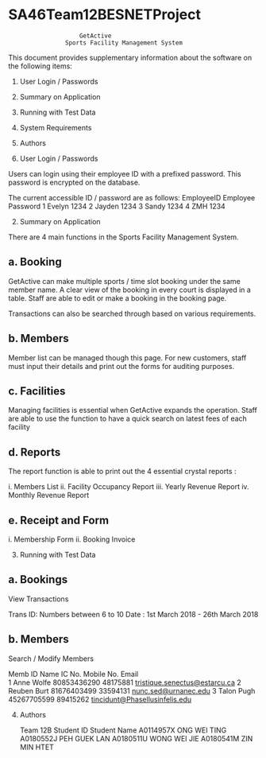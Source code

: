 # SA46Team12BESNETProject
 
		     		  	GetActive 
		     	    Sports Facility Management System

This document provides supplementary information 
about the software on the following items:

1. User Login / Passwords
2. Summary on Application
3. Running with Test Data
4. System Requirements
5. Authors

1. User Login / Passwords

Users can login using their employee ID with a prefixed password. This password is 
encrypted on the database.

The current accessible ID / password are as follows:
EmployeeID	Employee	Password
1		Evelyn		1234
2		Jayden		1234
3		Sandy		1234
4		ZMH		1234

2. Summary on Application

There are 4 main functions in the Sports Facility Management System.

a. Booking
-----------------------
GetActive can make multiple sports / time slot booking under the same member name. 
A clear view of the booking in every court is displayed in a table. Staff are able 
to edit or make a booking in the booking page.

Transactions can also be searched through based on various requirements. 

b. Members
-----------------------
Member list can be managed though this page. For new customers, staff must input their 
details and print out the forms for auditing purposes.

c. Facilities
-------------------------
Managing facilities is essential when GetActive expands the operation. Staff are able 
to use the function to have a quick search on latest fees of each facility

d. Reports
------------------------
The report function is able to print out the 4 essential crystal reports :

i.   Members List
ii.  Facility Occupancy Report
iii. Yearly Revenue Report
iv.  Monthly Revenue Report

e. Receipt and Form
------------------------
i. Membership Form
ii. Booking Invoice


3. Running with Test Data

a. Bookings
------------------------------------
View Transactions

Trans ID: Numbers between 6 to 10
Date 	: 1st March 2018 - 26th March 2018

b. Members
------------------------------------
Search / Modify Members

Memb
ID	Name		IC No.		Mobile No.	Email				
1	Anne Wolfe	80853436290	48175881	tristique.senectus@estarcu.ca
2	Reuben Burt	81676403499	33594131	nunc.sed@urnanec.edu
3	Talon Pugh	45267705599	89415262	tincidunt@Phasellusinfelis.edu


4. Authors
	
	Team 12B
Student ID	Student Name
A0114957X	ONG WEI TING
A0180552J	PEH GUEK LAN
A0180511U	WONG WEI JIE
A0180541M	ZIN MIN HTET

